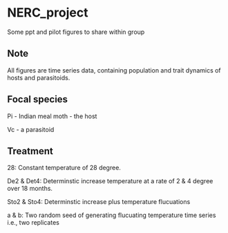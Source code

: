 # NERC_project
Some ppt and pilot figures to share within group

## Note
All figures are time series data, containing population and trait dynamics of hosts and parasitoids. 

## Focal species
Pi - Indian meal moth - the host

Vc - a parasitoid

## Treatment
28: Constant temperature of 28 degree. 

De2 & Det4: Determinstic increase temperature at a rate of 2 & 4 degree over 18 months. 

Sto2 & Sto4: Determinstic increase plus temperature flucuations

a & b: Two random seed of generating flucuating temperature time series i.e., two replicates
